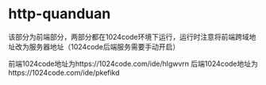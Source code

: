 # http-quanduan

该部分为前端部分，两部分都在1024code环境下运行，运行时注意将前端跨域地址改为服务器地址（1024code后端服务需要手动开启）

前端1024code地址为https://1024code.com/ide/hlgwvrn
后端1024code地址为https://1024code.com/ide/pkefikd
